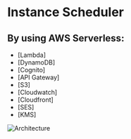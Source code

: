# Instance Scheduler 

## By using AWS Serverless:

* [Lambda]
* [DynamoDB]
* [Cognito]
* [API Gateway]
* [S3]
* [Cloudwatch]
* [Cloudfront]
* [SES]
* [KMS]




![Architecture](https://github.com/maradwan/instance-scheduler/blob/main/html/img/architecture.jpg?raw=true)


